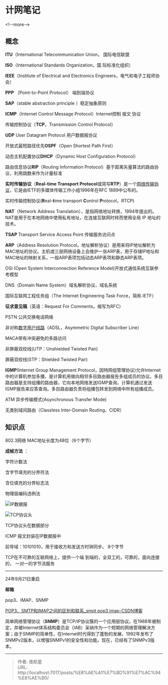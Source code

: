 # 计网笔记


&lt;!--more--&gt;

## 概念

**ITU**（International Telecommunication Union， 国际电信联盟

**ISO**（International Standards Organization，国 际标准化组织）

**IEEE**（Institute of Electrical and Electronics  Engineers，电气和电子工程师协会）

**PPP** （Point-to-Point Protocol） 端到端协议

**SAP**（stable abstraction principle  ）稳定抽象原则

**ICMP**（Internet Control Message Protocol）Internet控制 报文 协议

传输控制协议（**TCP**，Transmission Control Protocol）

**UDP** User Datagram Protocol 用户数据报协议

开放式最短路径优先**OSPF**（Open Shortest Path First）

动态主机配置协议**DHCP**（Dynamic Host Configuration Protocol）

路由信息协议**RIP**（Routing Information Protocol）基于距离矢量算法的路由协议，利用跳数来作为计量标准

**实时传输协议**（**Real-time Transport Protocol**或简写**RTP**）是一个[网络传输协议](https://baike.baidu.com/item/网络传输协议/0?fromModule=lemma_inlink)，它是由IETF的多媒体传输工作小组1996年在RFC 1889中公布的。

实时传输控制协议(**R**eal-**t**ime  transport **C**ontrol **P**rotocol，RTCP)

**NAT**（Network Address Translation），是指网络地址转换，1994年提出的。NAT是用于在本地网络中使用私有地址，在连接互联网时转而使用全局 IP 地址的技术。

**TSAP** Transport Service Access Point 传输服务访问点

**ARP**（Address Resolution Protocol，地址解析协议）是用来将IP地址解析为MAC地址的协议。主机或三层网络设备上会维护一张ARP表，用于存储IP地址和MAC地址的映射关系，一般ARP表项包括动态ARP表项和静态ARP表项。

OSI (Open System Interconnection Reference Model)开放式通信系统互联参考模型

DNS（Domain Name System）域名解析协议、域名系统

国际互联网工程任务组（The Internet Engineering Task Force，简称 IETF）

 **征求意见稿**（英语：Request For Comments，缩写为RFC）

PSTN 公共交换电话网络

非对称[数字用户线路](https://baike.baidu.com/item/数字用户线路/18758554?fromModule=lemma_inlink)（ADSL，Asymmetric Digital Subscriber Line）

MACA带有冲突避免的多路访问

非屏蔽双绞线(UTP：Unshielded Twisted Pair)

屏蔽双绞线(STP：Shielded Twisted Pair)

**IGMP**(Internet Group Management Protocol，因特网组管理协议)允许Internet中的计算机参加多播，是计算机用做向相邻多目路由器报告多组成员的协议。多目路由器是支持组播的路由器，它向本地网络发送IGMP查询，计算机通过发送IGMP报告来应答查询。多目路由器负责将组播包转发到网络中所有组播成员。

ATM 异步传输模式(Asynchronous Transfer Mode)

无类别域间路由（Classless Inter-Domain Routing、CIDR）

## 知识点

802.3网络 MAC地址长度为48位（6个字节）

**成帧方法** ：

字符计数法 

含字节填充的分界符法 

含位填充的分界标志法 

物理层编码违例法

![IP数据报](https://picx.zhimg.com/80/v2-73e5887f92e82f68fd54572e340472e1_720w.png?source=d16d100b)

![TCP协议头](https://pic1.zhimg.com/80/v2-fd6a23525efe79103335a806082aa340_720w.png?source=d16d100b)

TCP协议头在数据部分

ICMP 报文封装在IP数据报中

前导域：10101010，用于接收方和发送方时钟同步。 8个字节

TCP在不可靠的互联网络上，提供一个端 到端的，全双工的，可靠的，面向连接的， 一对一的字节流服务

--------------

24年9月21日重启

**邮箱**

pop3、IMAP、SNMP

[POP3、SMTP和IMAP之间的区别和联系_smpt pop3 imap-CSDN博客](https://blog.csdn.net/Tomcat_king/article/details/117806384)

简单网络管理协议（**SNMP**）是TCP/IP协议簇的一个应用层协议。在1988年被制定，并被Internet体系结构委员会（IAB）采纳作为一个短期的网络管理解决方案；由于SNMP的简单性，在Internet时代得到了蓬勃的发展，1992年发布了SNMPv2版本，以增强SNMPv1的安全性和功能。现在，已经有了SNMPv3版本。



---

> 作者: 夜航星  
> URL: http://localhost:7017/posts/%E8%AE%A1%E7%BD%91%E7%AC%94%E8%AE%B0/  

